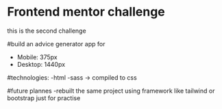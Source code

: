 # Frontend mentor challenge

this is the second challenge

#build an advice generator app for

- Mobile: 375px
- Desktop: 1440px

#technologies:
-html
-sass -> compiled to css

#future plannes
-rebuilt the same project using framework like
tailwind or bootstrap just for practise
